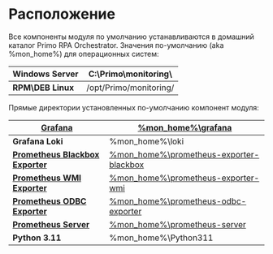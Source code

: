 # Расположение

Все компоненты модуля по умолчанию устанавливаются в домашний каталог Primo RPA Orchestrator. Значения по-умолчанию (aka %mon\_home%) для операционных систем:

| **Windows Server** | C:\Primo\monitoring\\  |
| ------------------ | ---------------------- |
| **RPM\DEB Linux**  | /opt/Primo/monitoring/ |

Прямые директории установленных по-умолчанию компонент модуля:

| [**Grafana**](konfiguraciya-modulya/nastroiki-grafana-server.md)                                               | [%mon\_home%\grafana](konfiguraciya-modulya/nastroiki-grafana-server.md)                                               |
| -------------------------------------------------------------------------------------------------------------- | ---------------------------------------------------------------------------------------------------------------------- |
| **Grafana Loki**                                                                                               | %mon\_home%\loki                                                                                                       |
| [**Prometheus Blackbox Exporter**](konfiguraciya-modulya/prometheus-exporters.md#prometheus-exporter-blackbox) | [%mon\_home%\prometheus-exporter-blackbox](konfiguraciya-modulya/prometheus-exporters.md#prometheus-exporter-blackbox) |
| [**Prometheus WMI Exporter**](konfiguraciya-modulya/prometheus-exporters.md#prometheus-exporter-wmi)           | [%mon\_home%\prometheus-exporter-wmi](konfiguraciya-modulya/prometheus-exporters.md#prometheus-exporter-wmi)           |
| [**Prometheus ODBC Exporter**](konfiguraciya-modulya/prometheus-exporters.md#prometheus-odbc-exporter)         | [%mon\_home%\prometheus-odbc-exporter](konfiguraciya-modulya/prometheus-exporters.md#prometheus-odbc-exporter)         |
| [**Prometheus Server**](nastroiki-prometheus-server.md)                                                        | [%mon\_home%\prometheus-server](nastroiki-prometheus-server.md)                                                        |
| **Python 3.11**                                                                                                | %mon\_home%\Python311                                                                                                  |

